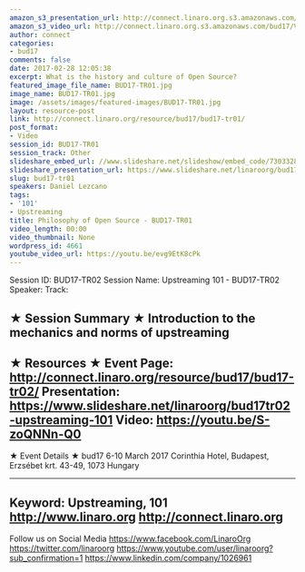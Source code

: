 ```yaml
---
amazon_s3_presentation_url: http://connect.linaro.org.s3.amazonaws.com/bud17/Presentations/BUD17-TR01%20Philosophy%20of%20the%20Open%20Source.pdf
amazon_s3_video_url: http://connect.linaro.org.s3.amazonaws.com/bud17/Videos/Tuesday/BUD17-TR01%20Philosophy%20of%20Open%20Source.mp4
author: connect
categories:
- bud17
comments: false
date: 2017-02-28 12:05:38
excerpt: What is the history and culture of Open Source?
featured_image_file_name: BUD17-TR01.jpg
image_name: BUD17-TR01.jpg
image: /assets/images/featured-images/BUD17-TR01.jpg
layout: resource-post
link: http://connect.linaro.org/resource/bud17/bud17-tr01/
post_format:
- Video
session_id: BUD17-TR01
session_track: Other
slideshare_embed_url: //www.slideshare.net/slideshow/embed_code/73033283
slideshare_presentation_url: https://www.slideshare.net/linaroorg/bud17tr01-philosophy-of-open-source
slug: bud17-tr01
speakers: Daniel Lezcano
tags:
- '101'
- Upstreaming
title: Philosophy of Open Source - BUD17-TR01
video_length: 00:00
video_thumbnail: None
wordpress_id: 4661
youtube_video_url: https://youtu.be/evg9EtK8cPk
---
```


Session ID: BUD17-TR02
Session Name: Upstreaming 101 - BUD17-TR02
Speaker:
Track:


★ Session Summary ★
Introduction to the mechanics and norms of upstreaming
---------------------------------------------------
★ Resources ★
Event Page: http://connect.linaro.org/resource/bud17/bud17-tr02/
Presentation: https://www.slideshare.net/linaroorg/bud17tr02-upstreaming-101
Video: https://youtu.be/S-zoQNNn-Q0
---------------------------------------------------

★ Event Details ★
bud17
6-10 March 2017
Corinthia Hotel, Budapest,
Erzsébet krt. 43-49,
1073 Hungary

---------------------------------------------------
Keyword: Upstreaming, 101
http://www.linaro.org
http://connect.linaro.org
---------------------------------------------------
Follow us on Social Media
https://www.facebook.com/LinaroOrg
https://twitter.com/linaroorg
https://www.youtube.com/user/linaroorg?sub_confirmation=1
https://www.linkedin.com/company/1026961
